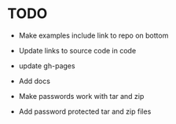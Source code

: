 

# TODO


* Make examples include link to repo on bottom
* Update links to source code in code
* update gh-pages
* Add docs

* Make passwords work with tar and zip
* Add password protected tar and zip files
